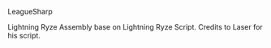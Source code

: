 LeagueSharp

Lightning Ryze Assembly base on Lightning Ryze Script. 
Credits to Laser for his script.
